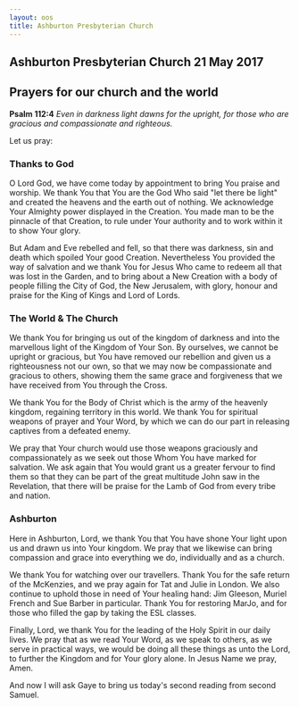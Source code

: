 ```yaml
---
layout: oos
title: Ashburton Presbyterian Church
---
```

## Ashburton Presbyterian Church  21 May 2017 

## Prayers for our church and the world

__Psalm 112:4__ _Even in darkness light dawns for the upright, for those who are gracious and compassionate and righteous._

Let us pray:

### Thanks to God
O Lord God, we have come today by appointment to bring You praise and worship. We thank You that You are the God Who said "let there be light" and created the heavens and the earth out of nothing. We acknowledge Your Almighty power displayed in the Creation. You made man to be the pinnacle of that Creation, to rule under Your authority and to work within it to show Your glory.

But Adam and Eve rebelled and fell, so that there was darkness, sin and death which spoiled Your good Creation. Nevertheless You provided the way of salvation and we thank You for Jesus Who came to redeem all that was lost in the Garden, and to bring about a New Creation with a body of people filling the City of God, the New Jerusalem, with glory, honour and praise for the King of Kings and Lord of Lords.

### The World & The Church
We thank You for bringing us out of the kingdom of darkness and into the marvellous light of the Kingdom of Your Son. By ourselves, we cannot be upright or gracious, but You have removed our rebellion and given us a righteousness not our own, so that we may now be compassionate and gracious to others, showing them the same grace and forgiveness that we have received from You through the Cross. 

We thank You for the Body of Christ which is the army of the heavenly kingdom, regaining territory in this world. We thank You for spiritual weapons of prayer and Your Word, by which we can do our part in releasing captives from a defeated enemy. 

We pray that Your church would use those weapons graciously and compassionately as we seek out those Whom You have marked for salvation. We ask again that You would grant us a greater fervour to find them so that they can be part of the great multitude John saw in the Revelation, that there will be praise for the Lamb of God from every tribe and nation. 

### Ashburton
Here in Ashburton, Lord, we thank You that You have shone Your light upon us and drawn us into Your kingdom. We pray that we likewise can bring compassion and grace into everything we do, individually and as a church.

We thank You for watching over our travellers. Thank You for the safe return of the McKenzies, and we pray again for Tat and Julie in London. We also continue to uphold those in need of Your healing hand: Jim Gleeson, Muriel French and Sue Barber in particular. Thank You for restoring MarJo, and for those who filled the gap by taking the ESL classes.

Finally, Lord, we thank You for the leading of the Holy Spirit in our daily lives. We pray that as we read Your Word, as we speak to others, as we serve in practical ways, we would be doing all these things as unto the Lord, to further the Kingdom and for Your glory alone. In Jesus Name we pray, Amen.

And now I will ask Gaye to bring us today's second reading from second Samuel.



